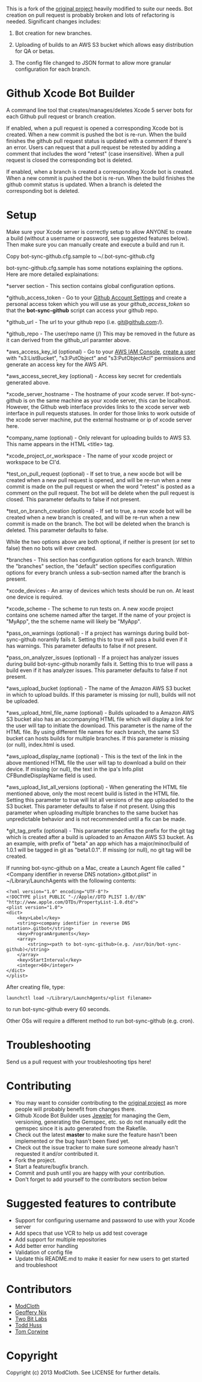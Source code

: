 This is a fork of the [original project](https://github.com/modcloth-labs/github-xcode-bot-builder) heavily modified to suite our needs. Bot creation on pull request is probably broken and lots of refactoring is needed. Significant changes includes:

1. Bot creation for new branches.

2. Uploading of builds to an AWS S3 bucket which allows easy distribution for QA or betas.

3. The config file changed to JSON format to allow more granular configuration for each branch.

Github Xcode Bot Builder
===============================
A command line tool that creates/manages/deletes Xcode 5 server bots for each Github pull request or branch creation.

If enabled, when a pull request is opened a corresponding Xcode bot is created. When a new commit is pushed the bot is re-run. When the build finishes the github pull request status is updated with a comment if there's an error. Users can request that a pull request be retested by adding a comment that includes the word "retest" (case insensitive). When a pull request is closed the corresponding bot is deleted.

If enabled, when a branch is created a corresponding Xcode bot is created. When a new commit is pushed the bot is re-run. When the build finishes the github commit status is updated. When a branch is deleted the corresponding bot is deleted.

Setup
====================================
Make sure your Xcode server is correctly setup to allow ANYONE to create a build (without a username or password, see suggested features below). Then make sure you can manually create and execute a build and run it.

Copy bot-sync-github.cfg.sample to ~/.bot-sync-github.cfg

bot-sync-github.cfg.sample has some notations explaining the options. Here are more detailed explainations:


*server section - This section contains global configuration options.

*github_access_token - Go to your [Github Account Settings](https://github.com/settings/applications) and create a personal access token which you will use as your *github_access_token* so that the **bot-sync-github** script can access your github repo.

*github_url - The url to your github repo (i.e. git@github.com:<user>/<repo>).

*github_repo - The user/repo name (<user>/<repo>) This may be removed in the future as it can derived from the github_url paramter above.

*aws_access_key_id (optional) - Go to your [AWS IAM Console](https://console.aws.amazon.com/iam/home?#users), [create a user](http://docs.aws.amazon.com/AWSSdkDocsRuby/latest/DeveloperGuide/ruby-dg-setup.html) with "s3:ListBucket", "s3:PutObject" and "s3:PutObjectAcl" permissions and generate an access key for the AWS API.

*aws_access_secret_key (optional) - Access key secret for credentials generated above.

*xcode_server_hostname - The hostname of your xcode server. If bot-sync-github is on the same machine as your xcode server, this can be localhost. However, the Github web interface provides links to the xcode server web interface in pull requests statuses. In order for those links to work outside of the xcode server machine, put the external hostname or ip of xcode server here.

*company_name (optional) - Only relevant for uploading builds to AWS S3. This name appears in the HTML \<title\> tag.

*xcode_project_or_workspace - The name of your xcode project or workspace to be CI'd.

*test_on_pull_request (optional) - If set to true, a new xocde bot will be created when a new pull request is opened, and will be re-run when a new commit is made on the pull request or when the word "retest" is posted as a comment on the pull request. The bot will be delete when the pull request is closed. This parameter defaults to false if not present.

*test_on_branch_creation (optional) - If set to true, a new xcode bot will be created when a new branch is created, and will be re-run when a new commit is made on the branch. The bot will be deleted when the branch is deleted. This parameter defaults to false.

While the two options above are both optional, if neither is present (or set to false) then no bots will ever created.


*branches - This section has configuration options for each branch. Within the "branches" section, the "default" section specifies configuration options for every branch unless a sub-section named after the branch is present.

*xcode_devices - An array of devices which tests should be run on. At least one device is required.

*xcode_scheme - The scheme to run tests on. A new xocde project contains one scheme named after the target. If the name of your project is "MyApp", the the scheme name will likely be "MyApp".

*pass_on_warnings (optional) - If a project has warnings during build bot-sync-github noramlly fails it. Setting this to true will pass a build even if it has warnings. This parameter defaults to false if not present.

*pass_on_analyzer_issues (optional) - If a project has analyzer issues during build bot-sync-github noramlly fails it. Setting this to true will pass a build even if it has analyzer issues. This parameter defaults to false if not present.

*aws_upload_bucket (optional) - The name of the Amazon AWS S3 bucket in which to upload builds. If this parameter is missing (or null), builds will not be uploaded.

*aws_upload_html_file_name (optional) - Builds uploaded to a Amazon AWS S3 bucket also has an accompanying HTML file which will display a link for the user will tap to initiate the download. This parameter is the name of the HTML file. By using different file names for each branch, the same S3 bucket can hosts builds for multiple branches. If this parameter is missing (or null), index.html is used.

*aws_upload_display_name (optional) - This is the text of the link in the above mentioned HTML file the user will tap to download a build on their device. If missing (or null), the text in the ipa's Info.plist CFBundleDisplayName field is used.

*aws_upload_list_all_versions (optional) - When generating the HTML file mentioned above, only the most recent build is listed in the HTML file. Setting this parameter to true will list all versions of the app uploaded to the S3 bucket. This parameter defaults to false if not present. Using this parameter when uploading multiple branches to the same bucket has unpredictable behavior and is not recommended until a fix can be made. 

*git_tag_prefix (optional) - This parameter specifies the prefix for the git tag which is created after a build is uploaded to an Amazon AWS S3 bucket. As an example, with prefix of "beta" an app which has a major/minor/build of 1.0.1 will be tagged in git as "beta1.0.1". If missing (or null), no git tag will be created.


If running bot-sync-github on a Mac, create a Launch Agent file called "\<Company identifier in reverse DNS notation\>.gitbot.plist" in ~/Library/LaunchAgents with the following contents:

```
<?xml version="1.0" encoding="UTF-8"?>
<!DOCTYPE plist PUBLIC "-//Apple//DTD PLIST 1.0//EN" "http://www.apple.com/DTDs/PropertyList-1.0.dtd">
<plist version="1.0">
<dict>
    <key>Label</key>
    <string><company identifier in reverse DNS notation>.gitbot</string>
    <key>ProgramArguments</key>
    <array>
        <string><path to bot-sync-github>(e.g. /usr/bin/bot-sync-github)</string>
    </array>
    <key>StartInterval</key>
    <integer>60</integer>
</dict>
</plist>
```

After creating file, type:
```
launchctl load ~/Library/LaunchAgents/<plist filename>
```
to run bot-sync-github every 60 seconds.

Other OSs will require a different method to run bot-sync-github (e.g. cron).

Troubleshooting
====================================
Send us a pull request with your troubleshooting tips here!

Contributing
====================================
* You may want to consider contributing to the [original project](https://github.com/modcloth-labs/github-xcode-bot-builder) as more people will probably benefit from changes there.
* Github Xcode Bot Builder uses [Jeweler](https://github.com/technicalpickles/jeweler) for managing the Gem, versioning, generating the Gemspec, etc. so do not manually edit the gemspec since it is auto generated from the Rakefile.
* Check out the latest **master** to make sure the feature hasn't been implemented or the bug hasn't been fixed yet.
* Check out the issue tracker to make sure someone already hasn't requested it and/or contributed it.
* Fork the project.
* Start a feature/bugfix branch.
* Commit and push until you are happy with your contribution.
* Don't forget to add yourself to the contributors section below

Suggested features to contribute
====================================
* Support for configuring username and password to use with your Xcode server
* Add specs that use VCR to help us add test coverage
* Add support for multiple repositories
* Add better error handling
* Validation of config file
* Update this README.md to make it easier for new users to get started and troubleshoot

Contributors
====================================
 - [ModCloth](http://www.modcloth.com/)
 - [Geoffery Nix](http://github.com/geoffnix)
 - [Two Bit Labs](http://twobitlabs.com/)
 - [Todd Huss](http://github.com/thuss)
 - [Tom Corwine](https://github.com/TomCorwine)

Copyright
====================================
Copyright (c) 2013 ModCloth. See LICENSE for further details.
